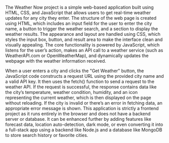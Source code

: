 The Weather Now project is a simple web-based application built using HTML, CSS, and JavaScript that allows users to get real-time weather updates for any city they enter. The structure of the web page is created using HTML, which includes an input field for the user to enter the city name, a button to trigger the weather search, and a section to display the weather results. The appearance and layout are handled using CSS, which styles the input box, button, and result area to make the interface clean and visually appealing. The core functionality is powered by JavaScript, which listens for the user’s action, makes an API call to a weather service (such as WeatherAPI.com or OpenWeatherMap), and dynamically updates the webpage with the weather information received.

When a user enters a city and clicks the "Get Weather" button, the JavaScript code constructs a request URL using the provided city name and a valid API key. It then uses the fetch() function to send a request to the weather API. If the request is successful, the response contains data like the city’s temperature, weather condition, humidity, and an icon representing the current weather, which is then displayed on the page without reloading. If the city is invalid or there’s an error in fetching data, an appropriate error message is shown. This application is strictly a frontend project as it runs entirely in the browser and does not have a backend server or database. It can be enhanced further by adding features like forecast data, location auto-detection, dark mode, or even converting it into a full-stack app using a backend like Node.js and a database like MongoDB to store search history or favorite cities.
